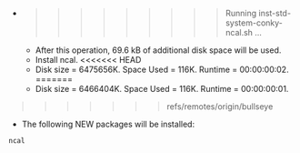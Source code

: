 * >>>>>>>>> Running inst-std-system-conky-ncal.sh ...
  * After this operation, 69.6 kB of additional disk space will be used.
  * Install ncal.
<<<<<<< HEAD
  * Disk size = 6475656K. Space Used = 116K. Runtime = 00:00:00:02.
=======
  * Disk size = 6466404K. Space Used = 116K. Runtime = 00:00:00:01.
>>>>>>> refs/remotes/origin/bullseye
  * The following NEW packages will be installed:
  ```bash
ncal
  ```
